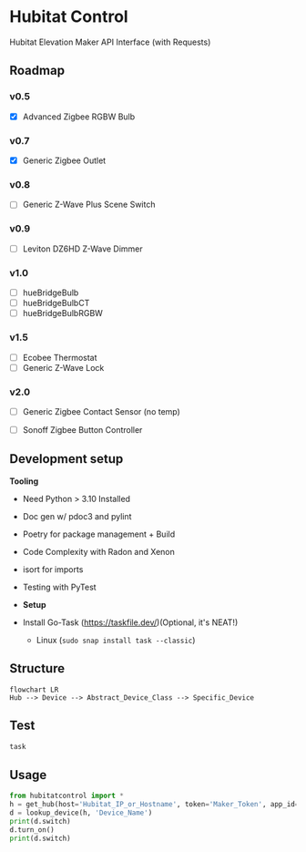 # Hubitat Control

Hubitat Elevation Maker API Interface (with Requests)

## Roadmap
### v0.5
- [X] Advanced Zigbee RGBW Bulb
### v0.7
- [X] Generic Zigbee Outlet
### v0.8
- [ ] Generic Z-Wave Plus Scene Switch
### v0.9
- [ ] Leviton DZ6HD Z-Wave Dimmer
### v1.0
- [ ] hueBridgeBulb
- [ ] hueBridgeBulbCT
- [ ] hueBridgeBulbRGBW
### v1.5
- [ ] Ecobee Thermostat
- [ ] Generic Z-Wave Lock
### v2.0
- [ ] Generic Zigbee Contact Sensor (no temp)
- [ ] Sonoff Zigbee Button Controller


## Development setup
**Tooling**
- Need Python > 3.10 Installed
- Doc gen w/ pdoc3 and pylint
- Poetry for package management + Build
- Code Complexity with Radon and Xenon
- isort for imports
- Testing with PyTest

- **Setup**
- Install Go-Task (<https://taskfile.dev/>)(Optional, it's NEAT!)
  - Linux (`sudo snap install task --classic`)

## Structure

```mermaid
flowchart LR
Hub --> Device --> Abstract_Device_Class --> Specific_Device
```
## Test

```sh
task
```

## Usage
```python
from hubitatcontrol import *
h = get_hub(host='Hubitat_IP_or_Hostname', token='Maker_Token', app_id='Maker_App_ID')
d = lookup_device(h, 'Device_Name')
print(d.switch)
d.turn_on()
print(d.switch)
```
